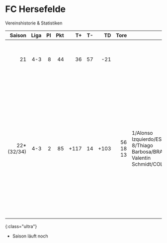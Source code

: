 # FC Hersefelde

Vereinshistorie & Statistiken

Saison | Liga | Pl | Pkt | T+ | T- | TD | Tore | | Vorb | | Zwk | | Zugänge | Abgänge | Karriereende | Saison  
---:| ---:| ---:| ---:| ---:| ---:| ---:| ---:|:--- | ---:|:--- | --- | --- | --- | --- | --- | ---
21 | 4-3 | 8 | 44 | 36 | 57 | -21 | | | | | | | Alonso Izquierdo/ESP/20<br>Kevin Schar/DEU/30<br>Gerrit Ramírez/DEU/29 | Joaquim Tuma/BRA/29<br>
22*<br>(32/34) | 4-3 | 2 | 85 | +117 | 14 | +103 | 56<br>18<br>13 | 1/Alonso Izquierdo/ESP/21<br> 8/Thiago Barbosa/BRA/19<br>Valentin Schmidt/COL/26 | 16<br>15 | 1/Matteo Renzi/SMR/28<br>2/Lahcene Messai/DZA/21 | +26<br>+25 | Timo Dridi/DEU/27<br> Gerrit Ramírez/DEU/30 | Lahcene Messai/DZA/20<br>Albert Berger/DEU/21<br>Valentin Schmidt/COL/26<br>Eulalio Werner/DEU/32<br>Ricardo Adeyemi/CMR/32<br>Pierre Keiya/DEU/33<br>Dorian Fischer/DEU/32<br>Yuri Szabó/BRA/30<br>Max Böhm/DEU/31<br>Andre Pfeiffer/DEU/20<br>Jannik Verikios/DEU/23 | Traianós Rota/GRC/30<br>Lucas Joly/NOR/26<br>Bautista Juarez/MEX/26<br>Tan Sakurai/DEU/21<br>Ricardo Adeyemi/CMR/32 | Pierre Keiya/DEU/33
{:class="ultra"}

* Saison läuft noch
